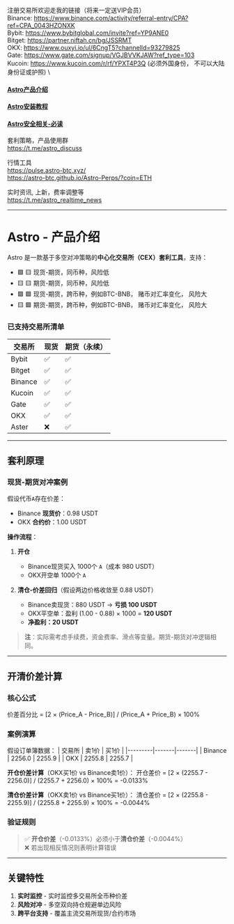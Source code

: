 注册交易所欢迎走我的链接（将来一定送VIP会员） \
Binance: https://www.binance.com/activity/referral-entry/CPA?ref=CPA_0043HZONXK \
Bybit: https://www.bybitglobal.com/invite?ref=YP9ANE0 \
Bitget: https://partner.niftah.cn/bg/JSSRMT \
OKX: https://www.ouxyi.io/ul/6CngT5?channelId=93279825 \
Gate: https://www.gate.com/signup/VGJBVVKJAW?ref_type=103 \
Kucoin: https://www.kucoin.com/r/rf/YPXT4P3Q (必须外国身份， 不可以大陆身份证或护照) \

#### [Astro产品介绍](./README.md) 
#### [Astro安装教程](./INSTALL.md) 
#### [Astro安全相关-必读](./SECURITY.md) 

套利策略，产品使用群 \
https://t.me/astro_discuss

行情工具 \
https://pulse.astro-btc.xyz/ \
https://astro-btc.github.io/Astro-Perps/?coin=ETH

实时资讯, 上新，费率调整等 \
https://t.me/astro_realtime_news

--------------------------------

# Astro - 产品介绍

Astro 是一款基于多空对冲策略的**中心化交易所（CEX）套利工具**，支持：
-  🟩 🟨 现货-期货，同币种，风险低
-  🟨 🟨 期货-期货，同币种，风险低
-  🟩 🟪 现货-期货，跨币种，例如BTC-BNB， 赌币对汇率变化， 风险大
-  🟨 🟪 期货-期货，跨币种，例如BTC-BNB， 赌币对汇率变化， 风险大

### 已支持交易所清单
| 交易所   | 现货 | 期货（永续） |
|----------|------|--------------|
| Bybit    | ✅   | ✅           |
| Bitget   | ✅   | ✅           |
| Binance  | ✅   | ✅           |
| Kucoin   | ✅   | ✅           |
| Gate     | ✅   | ✅           |
| OKX      | ✅   | ✅           |
| Aster    | ❌   | ✅           |

---

## 套利原理
### 现货-期货对冲案例
假设代币`A`存在价差：
- Binance **现货价**：0.98 USDT
- OKX **合约价**：1.00 USDT

**操作流程**：
1. **开仓**  
   - Binance现货买入 1000个 `A`（成本 980 USDT）
   - OKX开空单 1000个 `A`
   
2. **清仓-价差回归**（假设两边价格收敛至 0.88 USDT）  
   - Binance卖现货：880 USDT → **亏损 100 USDT**  
   - OKX平空单：盈利 (1.00 - 0.88) × 1000 = **120 USDT**  
   - **净盈利：20 USDT**

> **注**：实际需考虑手续费，资金费率、滑点等变量。期货-期货对冲逻辑相同。

---

## 开清价差计算
### 核心公式
价差百分比 = [2 × (Price_A - Price_B)] / (Price_A + Price_B) × 100%

### 案例演算
假设订单簿数据：
| 交易所  | 卖1价 | 买1价 |
|---------|-------|-------|
| Binance | 2256.0 | 2255.9 |
| OKX     | 2255.8 | 2255.7 |

**开仓价差计算**（OKX买1价 vs Binance卖1价）：
开仓差价 = [2 × (2255.7 - 2256.0)] / (2255.7 + 2256.0) × 100% = -0.0133%

**清仓价差计算**（OKX卖1价 vs Binance买1价）：
清仓差价 = [2 × (2255.8 - 2255.9)] / (2255.8 + 2255.9) × 100% = -0.0044%

### 验证规则
> ✅ **开仓价差**（-0.0133%）必须小于**清仓价差**（-0.0044%）  
> ❌ 若出现相反情况则表明计算错误

---

## 关键特性
1. **实时监控** - 实时监控多交易所全币种价差
2. **风险对冲** - 多空双向持仓规避单边风险
3. **跨平台支持** - 覆盖主流交易所现货/合约市场
